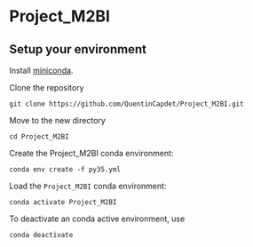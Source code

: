 # Project_M2BI


## Setup your environment

Install [miniconda](https://docs.conda.io/en/latest/miniconda.html).

Clone the repository

```
git clone https://github.com/QuentinCapdet/Project_M2BI.git
```

Move to the new directory

```
cd Project_M2BI
```

Create the Project_M2BI conda environment:

```
conda env create -f py35.yml
```

Load the `Project_M2BI` conda environment:

```
conda activate Project_M2BI
```

To deactivate an conda active environment, use

```
conda deactivate
```
